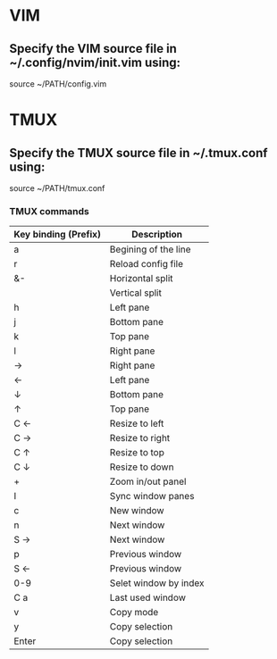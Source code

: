# VIM

## Specify the VIM source file in ~/.config/nvim/init.vim using:
source ~/PATH/config.vim

# TMUX

## Specify the TMUX source file in ~/.tmux.conf using:
source ~/PATH/tmux.conf

### TMUX commands

Key binding (Prefix) | Description
---------------------|--------------
a | Begining of the line
r | Reload config file
&- | Horizontal split
| | Vertical split
h | Left pane
j | Bottom pane
k | Top pane
l | Right pane
→ | Right pane
← | Left pane
↓ | Bottom pane
↑ | Top pane
C ← | Resize to left
C → | Resize to right
C ↑ | Resize to top
C ↓ | Resize to down
+ | Zoom in/out panel
I | Sync window panes
c | New window
n | Next window
S → | Next window
p | Previous window
S ← | Previous window
0-9 | Selet window by index
C a | Last used window
v | Copy mode
y | Copy selection
Enter | Copy selection
